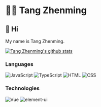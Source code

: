 # 👨‍💻 Tang Zhenming

## 👋 Hi

My name is Tang Zhenming.

[![Tang Zhenming's github stats](https://github-readme-stats.vercel.app/api?username=tangzhenming)](https://github.com/anuraghazra/github-readme-stats)

### Languages

![JavaScript](https://img.shields.io/badge/-JavaScript-blue)
![TypeScript](https://img.shields.io/badge/-TypeScript-blue)
![HTML](https://img.shields.io/badge/-HTML-red)
![CSS](https://img.shields.io/badge/-CSS-blue)

### Technologies

![Vue](https://img.shields.io/badge/-Vue-brightgreen)
![element-ui](https://img.shields.io/badge/-element--ui-brightgreen)


<!--
**tangzhenming/tangzhenming** is a ✨ _special_ ✨ repository because its `README.md` (this file) appears on your GitHub profile.

Here are some ideas to get you started:

- 🔭 I’m currently working on ...
- 🌱 I’m currently learning ...
- 👯 I’m looking to collaborate on ...
- 🤔 I’m looking for help with ...
- 💬 Ask me about ...
- 📫 How to reach me: ...
- 😄 Pronouns: ...
- ⚡ Fun fact: ...
-->

